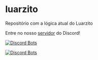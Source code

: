 # luarzito
Repositório com a lógica atual do Luarzito

Entre no nosso [servidor](https://discord.gg/XKHcPa4fde) do Discord!

[![Discord Bots](https://top.gg/api/widget/owner/743841329334845530.svg?noavatar=true)](https://top.gg/bot/743841329334845530)

[![Discord Bots](https://top.gg/api/widget/743841329334845530.svg)](https://top.gg/bot/743841329334845530)
